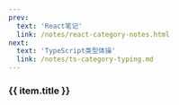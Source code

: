 ```yaml
---
prev: 
  text: 'React笔记'
  link: /notes/react-category-notes.html
next: 
  text: 'TypeScript类型体操'
  link: /notes/ts-category-typing.md
---
```

<!-- <template> -->
  <div v-for="(item, i) in linkList" :key="i">
    <h3>{{ item.title }}</h3>
    <div>
      <card :defaultValue="item.children"/>
    </div>
  </div>
<!-- </template> -->

<script setup>
import { ref } from 'vue'

const linkList = ref([])

linkList.value = [
  {
    title: 'TypeScript笔记',
    children: [
      {
        "title": "TypeScript使用示例",
        "link": "./ts-demo.html"
      },
      {
        "title": "TypeScript基础类型",
        "link": "./ts-study-base.html"
      },
      {
        "title": "TypeScript断言",
        "link": "./ts-study-declare.html"
      },
      {
        "title": "TypeScript类型守卫",
        "link": "./ts-study-typeGuard.html"
      },
      {
        "title": "TypeScript联合类型和类型别名",
        "link": "./ts-study-unionType.html"
      },
      {
        "title": "TypeScript交叉类型",
        "link": "./ts-study-crossType.html"
      },
      {
        "title": "TypeScript函数",
        "link": "./ts-study-function.html"
      },
      {
        "title": "TypeScript数组和对象",
        "link": "./ts-study-array&object.html"
      },
      {
        "title": "TypeScript接口",
        "link": "./ts-study-interface.html"
      },
      {
        "title": "TypeScript类",
        "link": "./ts-study-class.html"
      },
      {
        "title": "TypeScript泛型",
        "link": "./ts-study-generic.html"
      },
      {
        "title": "TypeScript装饰器",
        "link": "./ts-study-decorators.html"
      },
      {
        "title": "TypeScript4.0新特性",
        "link": "./ts-study-4.html"
      },
      {
        "title": "TypeScript编译上下文",
        "link": "./ts-study-options.html"
      },
      {
        "title": "TypeScript开发辅助工具",
        "link": "./ts-study-tools.html"
      },
      {
        "title": "TypeScript工具泛型",
        "link": "./ts-generic.html"
      },
      {
        "title": "Ts封装Axios",
        "link": "./ts-axios.html"
      }
    ]
  }
]
</script>